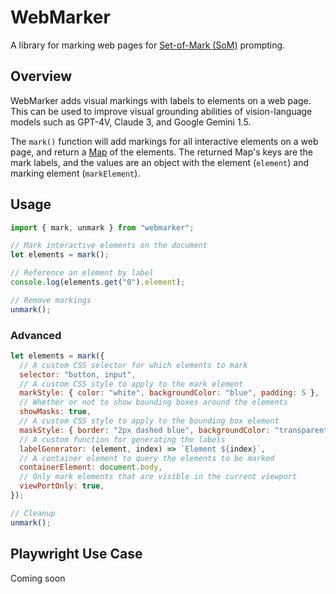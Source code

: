 # WebMarker

A library for marking web pages for [Set-of-Mark (SoM)](https://github.com/microsoft/SoM) prompting.

## Overview

WebMarker adds visual markings with labels to elements on a web page. This can be used to improve visual grounding abilities of vision-language models such as GPT-4V, Claude 3, and Google Gemini 1.5.

The `mark()` function will add markings for all interactive elements on a web page, and return a [Map](https://developer.mozilla.org/en-US/docs/Web/JavaScript/Reference/Global_Objects/Map) of the elements. The returned Map's keys are the mark labels, and the values are an object with the element (`element`) and marking element (`markElement`).

## Usage

```javascript
import { mark, unmark } from "webmarker";

// Mark interactive elements on the document
let elements = mark();

// Reference an element by label
console.log(elements.get("0").element);

// Remove markings
unmark();
```

### Advanced

```javascript
let elements = mark({
  // A custom CSS selector for which elements to mark
  selector: "button, input",
  // A custom CSS style to apply to the mark element
  markStyle: { color: "white", backgroundColor: "blue", padding: 5 },
  // Whether or not to show bounding boxes around the elements
  showMasks: true,
  // A custom CSS style to apply to the bounding box element
  maskStyle: { border: "2px dashed blue", backgroundColor: "transparent" },
  // A custom function for generating the labels
  labelGenerator: (element, index) => `Element ${index}`,
  // A container element to query the elements to be marked
  containerElement: document.body,
  // Only mark elements that are visible in the current viewport
  viewPortOnly: true,
});

// Cleanup
unmark();
```

## Playwright Use Case

Coming soon
